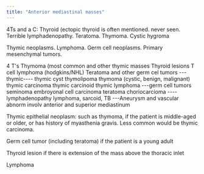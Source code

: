 ```yaml
---
title: "Anterior mediastinal masses"
---
```

4Ts and a C: Thyroid (ectopic thyroid is often mentioned. never seen. Terrible lymphadenopathy. Teratoma. Thymoma. Cystic hygroma

Thymic neoplasms. Lymphoma. Germ cell neoplasms. Primary mesenchymal tumors.

4 T's
Thymoma (most common and other thymic masses
Thyroid lesions
T cell lymphoma (hodgkins/NHL)
Teratoma and other germ cel tumors
---thymic----
thymic cyst
thymolipoma
thymoma (cystic, benign, malignant)
thymic carcinoma
thymic carcinoid
thymic lymphoma
---germ cell tumors
seminoma
embroyonal cell carcinoma
teratoma
choriocarcioma
----lymphadenopathy
lymphoma, sarcoid, TB
---Aneurysm and vascular abnorm involv anterior and superior mediastinum

Thymic epithelial neoplasm: such as thymoma, if the patient is middle-aged or older, or has history of myasthenia gravis. Less common would be thymic carcinoma.

Germ cell tumor (including teratoma) if the patient is a young adult

Thyroid lesion if there is extension of the mass above the thoracic inlet

Lymphoma

